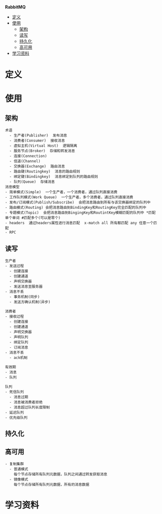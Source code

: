 **RabbitMQ**
- [定义](#定义)
- [使用](#使用)
  - [架构](#架构)
  - [读写](#读写)
  - [持久化](#持久化)
  - [高可用](#高可用)
- [学习资料](#学习资料)

# 定义 #

# 使用 #
## 架构 ##
```
术语
  - 生产者(Publisher)  发布消息
  - 消费者(Consumer)  接收消息  
  - 虚拟主机(Virtual Host)  逻辑隔离
  - 服务节点(Broker)  存储和转发消息
  - 连接(Connection)
  - 信道(Channel)
  - 交换器(Exchange)  路由消息
  - 路由键(Routingkey)  消息的路由规则
  - 绑定键(Bindingkey)  消息绑定到队列的路由规则
  - 队列(Queue)  存储消息
消息模型
- 简单模式(Simple)  一个生产者，一个消费者，通过队列直接消费
- 工作队列模式(Work Queue)  一个生产者，多个消费者，通过队列直接消费
- 发布/订阅模式(Publish/Subscribe)  会把消息路由到所有与该交换器绑定的队列中
- 路由模式(Routing) 会把消息路由到BindingKey和RoutingKey完全匹配的队列中
- 专题模式(Topic)  会把消息路由到BingingKey和RoutintKey模糊匹配的队列中 *匹配单个单词 #匹配多个(可以是零个)
- headers  通过headers属性进行消息匹配  x-match all 所有都匹配 any 任意一个匹配
- RPC  
```

## 读写 ##
```
生产者
- 发送过程
  - 创建连接
  - 创建通道
  - 声明交换器
  - 发送消息至服务器
- 消息不丢
  - 事务机制(同步)
  - 发送方确认机制(异步)

消费者
- 接收过程
  - 创建连接
  - 创建通道
  - 声明交换器
  - 声明队列
  - 绑定队列
  - 订阅消息
- 消息不丢
  - ack机制

有效期
- 消息
- 队列

队列
- 死信队列
  - 消息过期
  - 消息被消费者拒绝
  - 消息超过队列长度限制
- 延迟队列
- 优先级队列
```

## 持久化 ##

## 高可用 ##
```
- 复制集群  
  - 普通模式
    每个节点存储所有队列元数据，队列之间通过转发获取消息
  - 镜像模式
    每个节点存储所有队列元数据，所有的消息数据
```    

# 学习资料 #
 
